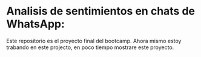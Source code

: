 # Analisis de sentimientos en chats de WhatsApp:
Este repositorio es el proyecto final del bootcamp. Ahora mismo estoy trabando en este projecto, en poco tiempo mostrare este proyecto.
